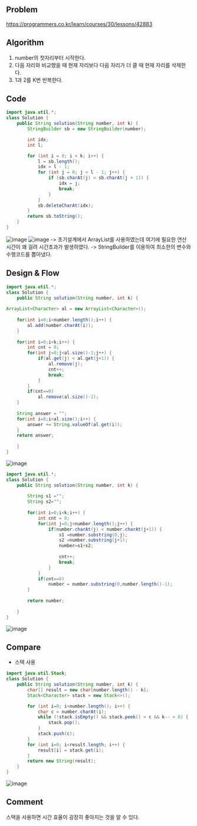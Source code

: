 ## Problem
https://programmers.co.kr/learn/courses/30/lessons/42883
## Algorithm
1. number의 첫자리부터 시작한다.
2. 다음 자리와 비교했을 때 현재 자리보다 다음 자리가 더 클 때 현재 자리를 삭제한다. 
3. 1과 2를 K번 반복한다. 
## Code
```java
import java.util.*;
class Solution {
    public String solution(String number, int k) {
        StringBuilder sb = new StringBuilder(number);

        int idx;
        int l;

        for (int i = 0; i < k; i++) {
            l = sb.length();
            idx = l - 1;
            for (int j = 0; j < l - 1; j++) {
                if (sb.charAt(j) < sb.charAt(j + 1)) {
                    idx = j;
                    break;
                }
            }
            sb.deleteCharAt(idx);
        }
        return sb.toString();
    }
}
```
![image](https://user-images.githubusercontent.com/49296139/154067751-cf53cd37-3ead-464d-879b-55fa938c94ef.png)
![image](https://user-images.githubusercontent.com/49296139/154068248-146f9d4a-11ad-4d6c-9d2f-5fa814bd7191.png)
-> 초기설계에서 ArrayList를 사용하였는데 여기에 필요한 연산 시간이 꽤 걸려 시간초과가 발생하였다. 
-> StringBuilder를 이용하여 최소한의 변수와 수행코드를 뽑아냈다.
## Design & Flow
```java
import java.util.*;
class Solution {
    public String solution(String number, int k) {
        
ArrayList<Character> al = new ArrayList<Character>();
   	
   	for(int i=0;i<number.length();i++) {
   		al.add(number.charAt(i));
   	}
   	
   	for(int i=0;i<k;i++) {
   		int cnt = 0;
   		for(int j=0;j<al.size()-1;j++) {
   			if(al.get(j) < al.get(j+1)) {
   				al.remove(j);
   				cnt++;
   				break;
   			}	
   		}
   		if(cnt==0)
   			al.remove(al.size()-1);
   	}
   	
   	String answer = "";
   	for(int i=0;i<al.size();i++) {
   		answer += String.valueOf(al.get(i));
   	}
   	return answer;
    
    }
}

```
![image](https://user-images.githubusercontent.com/49296139/152854849-75113dff-4bc8-4cb9-9353-a3af1f7c9a43.png)

```java
import java.util.*;
class Solution {
    public String solution(String number, int k) {
        
        String s1 ="";
        String s2="";
        
    	for(int i=0;i<k;i++) {
    		int cnt = 0;
    		for(int j=0;j<number.length();j++) {
    			if(number.charAt(j) < number.charAt(j+1)) {
    				s1 =number.substring(0,j);
                    s2 =number.substring(j+1);
                    number=s1+s2;
            
    				cnt++;
    				break;
    			}	
    		}
    		if(cnt==0)
    			number = number.substring(0,number.length()-1);
    	}
    
    	return number;
    
    }
}
```
![image](https://user-images.githubusercontent.com/49296139/152854675-4f7aa7a0-2133-4864-902f-241a64e53968.png)


## Compare 
- 스택 사용
```java
import java.util.Stack;
class Solution {
    public String solution(String number, int k) {
        char[] result = new char[number.length() - k];
        Stack<Character> stack = new Stack<>();

        for (int i=0; i<number.length(); i++) {
            char c = number.charAt(i);
            while (!stack.isEmpty() && stack.peek() < c && k-- > 0) {
                stack.pop();
            }
            stack.push(c);
        }
        for (int i=0; i<result.length; i++) {
            result[i] = stack.get(i);
        }
        return new String(result);
    }
}
```
![image](https://user-images.githubusercontent.com/49296139/154068603-026e197b-e4b7-4e1b-8399-6e1236db147e.png)

## Comment
스택을 사용하면 시간 효율이 굉장히 좋아지는 것을 알 수 있다. 
